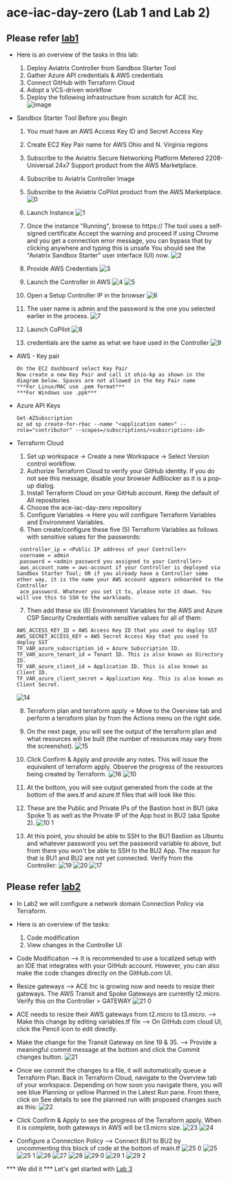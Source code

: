 # ace-iac-day-zero (Lab 1 and Lab 2)

## Please refer [lab1](https://community.aviatrix.com/ace-automation-iac-portal-3/lab-1-587?tid=587&fid=3)
  - Here is an overview of the tasks in this lab:
    1. Deploy Aviatrix Controller from Sandbox Starter Tool
    2. Gather Azure API credentials & AWS credentials
    3. Connect GitHub with Terraform Cloud
    4. Adopt a VCS-driven workflow
    5. Deploy the following infrastructure from scratch for ACE Inc.
       ![image](https://github.com/574n13y/ace-iac-day-zero/assets/35293085/fae28833-4d08-4fa1-a0da-a506cde000c2)
    
  - Sandbox Starter Tool
    Before you Begin
     1. You must have an AWS Access Key ID and Secret Access Key
     2. Create EC2 Key Pair name for AWS Ohio and N. Virginia regions
     3. Subscribe to the Aviatrix Secure Networking Platform Metered 2208-Universal 24x7 Support product from the AWS Marketplace.
     4. Subscribe to Aviatrix Controller Image
     5. Subscribe to the Aviatrix CoPilot product from the AWS Marketplace.
    ![0](https://github.com/574n13y/ace-iac-day-zero/assets/35293085/3079b2c4-4593-46b8-8cc2-2947bc7dea93)

     6. Launch Instance
    ![1](https://github.com/574n13y/ace-iac-day-zero/assets/35293085/f8242920-5e4f-4e1f-a0ff-0a224f154ea4)

     7. Once the instance "Running", browse to https://<Public IPv4 address>
         The tool uses a self-signed certificate
         Accept the warning and proceed
         If using Chrome and you get a connection error message, you can bypass that by clicking anywhere and typing this is unsafe
         You should see the "Aviatrix Sandbox Starter" user interface (UI) now.
    ![2](https://github.com/574n13y/ace-iac-day-zero/assets/35293085/4467c5b4-f6ff-4ba4-af90-389345fa87ad)

     8. Provide AWS Credentials
    ![3](https://github.com/574n13y/ace-iac-day-zero/assets/35293085/f6deccb5-5359-409d-83b7-3e0e9b5e1bee)

     9. Launch the Controller in AWS
    ![4](https://github.com/574n13y/ace-iac-day-zero/assets/35293085/578eb624-0fe1-4df8-8429-c2682c44ac0d)
    ![5](https://github.com/574n13y/ace-iac-day-zero/assets/35293085/fc059dea-4a09-4764-b1dc-94aa25348baa)

     10. Open a Setup Controller IP in the browser
    ![6](https://github.com/574n13y/ace-iac-day-zero/assets/35293085/29d75c79-f0fb-4cde-bee6-56da18b8f651)

     11. The user name is admin and the password is the one you selected earlier in the process.
    ![7](https://github.com/574n13y/ace-iac-day-zero/assets/35293085/68a71310-3a59-4329-9aa1-1a5e4ff5b814)

     12. Launch CoPilot
    ![8](https://github.com/574n13y/ace-iac-day-zero/assets/35293085/94e98be5-b1d8-4d2a-9b91-50d4759c8b07)

     13. credentials are the same as what we have used in the Controller
    ![9](https://github.com/574n13y/ace-iac-day-zero/assets/35293085/d920b448-c670-471c-9a44-7e2d918facec)

  - AWS - Key pair
    ```
    On the EC2 dashboard select Key Pair
    Now create a new Key Pair and call it ohio-kp as shown in the diagram below. Spaces are not allowed in the Key Pair name
    ***For Linux/MAC use .pem format***
    ***For Windows use .ppk***
    ```
  - Azure API Keys
     ```
     Get-AZSubscription
     az ad sp create-for-rbac --name "<application name>" --role="contributor" --scopes=/subscriptions/<subscriptions-id>
     ```

 - Terraform Cloud
   1. Set up workspace -> Create a new Workspace -> Select Version control workflow.
   2. Authorize Terraform Cloud to verify your GitHub identity. If you do not see this message, disable your browser AdBlocker as it is a pop-up dialog.
   3. Install Terraform Cloud on your GitHub account. Keep the default of All repositories
   4. Choose the ace-iac-day-zero repository
   5. Configure Variables -> Here you will configure Terraform Variables and Environment Variables.
   6. Then create/configure these five (5) Terraform Variables as follows with sensitive values for the passwords:
      
    ```
     controller_ip = <Public IP address of your Controller>
     username = admin
     password = <admin password you assigned to your Controller>
     aws_account_name = aws-account if your Controller is deployed via Sandbox Starter Tool; OR if you already have a Controller some other way, it is the name your AWS account appears onboarded to the Controller
     ace_password. Whatever you set it to, please note it down. You will use this to SSH to the workloads.
    ```
    7. Then add these six (6) Environment Variables for the AWS and Azure CSP Security Credentials with sensitive values for all of them:
       
    ```
    AWS_ACCESS_KEY_ID = AWS Access Key ID that you used to deploy SST
    AWS_SECRET_ACCESS_KEY = AWS Secret Access Key that you used to deploy SST
    TF_VAR_azure_subscription_id = Azure Subscription ID. 
    TF_VAR_azure_tenant_id = Tenant ID. This is also known as Directory ID.
    TF_VAR_azure_client_id = Application ID. This is also known as Client ID. 
    TF_VAR_azure_client_secret = Application Key. This is also known as Client Secret.
    ```
    ![14](https://github.com/574n13y/Terraform/assets/35293085/a44b2db8-01be-4748-83b4-b04b367b1326)

    8. Terraform plan and terraform apply -> Move to the Overview tab and perform a terraform plan by from the Actions menu on the right side.
    9. On the next page, you will see the output of the terraform plan and what resources will be built (the number of resources may vary from the screenshot).
    ![15](https://github.com/574n13y/Terraform/assets/35293085/3f0c699b-aafa-4d9e-b344-84cea96007fe)

    11. Click Confirm & Apply and provide any notes. This will issue the equivalent of terraform apply. Observe the progress of the resources being created by Terraform.
    ![16](https://github.com/574n13y/Terraform/assets/35293085/801111c9-6d86-4c1f-a00a-e79339594154)
    ![10](https://github.com/574n13y/Terraform/assets/35293085/bef1352d-28a0-428c-b8c1-d7d800297ad3)

    12. At the bottom, you will see output generated from the code at the bottom of the aws.tf and azure.tf files that will look like this:
    13. These are the Public and Private IPs of the Bastion host in BU1 (aka Spoke 1) as well as the Private IP of the App host in BU2 (aka Spoke 2).
    ![10 1](https://github.com/574n13y/Terraform/assets/35293085/b7b220c9-c8c8-4ca0-9f9a-95aca2dc6b29)

    14. At this point, you should be able to SSH to the BU1 Bastion as Ubuntu and whatever password you set the password variable to above, but from there you won't be able to SSH to the BU2 App. The reason for that is BU1 and BU2 are not yet connected. Verify from the Controller:
    ![19](https://github.com/574n13y/Terraform/assets/35293085/38e6e914-26b5-460d-ba88-3a4c1706b60a)
    ![20](https://github.com/574n13y/Terraform/assets/35293085/819b84f1-e638-4841-a5c0-9bd5f6256650)
    ![17](https://github.com/574n13y/Terraform/assets/35293085/22419105-69ea-4f46-80cc-dbcbff1b4000)


## Please refer [lab2](https://community.aviatrix.com/ace-automation-iac-portal-3/lab-2-588)
   - In Lab2 we will configure a network domain Connection Policy via Terraform.
   - Here is an overview of the tasks:
     1. Code modification
     2. View changes in the Controller UI
        
  - Code Modification --> It is recommended to use a localized setup with an IDE that integrates with your GitHub account. However, you can also make the code changes directly on the GitHub.com UI.
  - Resize gateways --> ACE Inc is growing now and needs to resize their gateways. The AWS Transit and Spoke Gateways are currently t2.micro. Verify this on the Controller > GATEWAY
    ![21 0](https://github.com/574n13y/Terraform/assets/35293085/625d8185-a5b8-400a-983c-08c237299593)
    
  - ACE needs to resize their AWS gateways from t2.micro to t3.micro. --> Make this change by editing variables.tf file --> On GitHub.com cloud UI, click the Pencil icon to edit directly.
  - Make the change for the Transit Gateway on line 19 & 35. --> Provide a meaningful commit message at the bottom and click the Commit changes button.
    ![21](https://github.com/574n13y/Terraform/assets/35293085/b318743c-ae4e-4e95-8fb9-6e47896a9be9)

  - Once we commit the changes to a file, it will automatically queue a Terraform Plan. Back in Terraform Cloud, navigate to the Overview tab of your workspace. Depending on how soon you navigate there, you will see blue Planning or yellow Planned in the Latest Run pane. From there, click on See details to see the planned run with proposed changes such as this:
    ![22](https://github.com/574n13y/Terraform/assets/35293085/f199aa0a-db10-4305-b4d9-758b47c9e998)

 - Click Confirm & Apply to see the progress of the Terraform apply. When it is complete, both gateways in AWS will be t3.micro size.
   ![23](https://github.com/574n13y/Terraform/assets/35293085/1d26eb0e-c396-49d6-97ca-e0d2cbd23d00)
   ![24](https://github.com/574n13y/Terraform/assets/35293085/10acac0b-ae6c-4a43-9b8a-0d52ba78b1e4)

 - Configure a Connection Policy --> Connect BU1 to BU2 by uncommenting this block of code at the bottom of main.tf
   ![25 0](https://github.com/574n13y/Terraform/assets/35293085/2f6fa63e-4a79-413b-b6e8-480b8448f48f)
   ![25](https://github.com/574n13y/Terraform/assets/35293085/6ebce91a-47d1-446f-9541-7d6b5494df46)
   ![25 1](https://github.com/574n13y/Terraform/assets/35293085/fb021165-37f2-4a14-9cb8-d16f397af649)
   ![26](https://github.com/574n13y/Terraform/assets/35293085/f03e0396-5d1d-41b1-a679-f13b2ff48528)
   ![27](https://github.com/574n13y/Terraform/assets/35293085/93ebc21b-dc16-4466-a1bc-97209b247a1b)
   ![28](https://github.com/574n13y/Terraform/assets/35293085/044721f7-64b6-4a78-b6fa-998d2b5cbb93)
   ![29 0](https://github.com/574n13y/Terraform/assets/35293085/cfb8d1ac-2d64-4569-b72b-b013d829d67c)
   ![29 1](https://github.com/574n13y/Terraform/assets/35293085/8c7ff8a6-adc8-40ee-aab7-72525ad54efb)
   ![29 2](https://github.com/574n13y/Terraform/assets/35293085/f2c9a107-be91-4b0b-ac0d-9f244cdcf936)

*** We did it *** 
Let's get started with [Lab 3]()


















 

